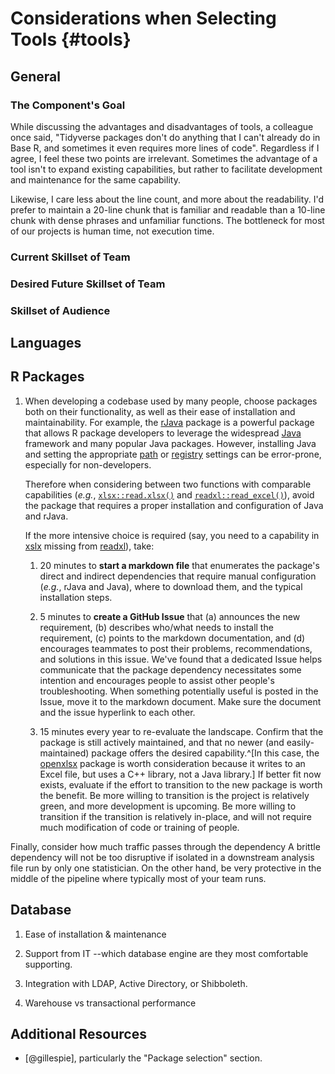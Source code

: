 Considerations when Selecting Tools {#tools}
====================================

General
------------------------------------

### The Component's Goal

While discussing the advantages and disadvantages of tools, a colleague once said, "Tidyverse packages don't do anything that I can't already do in Base R, and sometimes it even requires more lines of code".  Regardless if I agree, I feel these two points are irrelevant.  Sometimes the advantage of a tool isn't to expand existing capabilities, but rather to facilitate development and maintenance for the same capability.

Likewise, I care less about the line count, and more about the readability.  I'd prefer to maintain a 20-line chunk that is familiar and readable than a 10-line chunk with dense phrases and unfamiliar functions.  The bottleneck for most of our projects is human time, not execution time.

### Current Skillset of Team

### Desired Future Skillset of Team

### Skillset of Audience

Languages
------------------------------------

R Packages
------------------------------------

1. When developing a codebase used by many people, choose packages both on their functionality, as well as their ease of installation and maintainability.  For example, the [rJava](https://CRAN.R-project.org/package=rJava) package is a powerful package that allows R package developers to leverage the widespread [Java](https://www.java.com/en/) framework and many popular Java packages.  However, installing Java and setting the appropriate [path](https://en.wikipedia.org/wiki/PATH_(variable)) or [registry](https://en.wikipedia.org/wiki/Windows_Registry) settings can be error-prone, especially for non-developers.

    Therefore when considering between two functions with comparable capabilities (*e.g.*, [`xlsx::read.xlsx()`](https://CRAN.R-project.org/package=xlsx) and [`readxl::read_excel()`](https://readxl.tidyverse.org/reference/read_excel.html)), avoid the package that requires a proper installation and configuration of Java and rJava.

    If the more intensive choice is required (say, you need to a capability in [xslx](https://CRAN.R-project.org/package=xlsx) missing from [readxl](https://readxl.tidyverse.org/)), take:

    1. 20 minutes to **start a markdown file** that enumerates the package's direct and indirect dependencies that require manual configuration (*e.g.*, rJava and Java), where to download them, and the typical installation steps.

    1. 5 minutes to **create a GitHub Issue** that (a) announces the new requirement, (b) describes who/what needs to install the requirement, (c) points to the markdown documentation, and (d) encourages teammates to post their problems, recommendations, and solutions in this issue.  We've found that a dedicated Issue helps communicate that the package dependency necessitates some intention and encourages people to assist other people's troubleshooting.  When something potentially useful is posted in the Issue, move it to the markdown document.  Make sure the document and the issue hyperlink to each other.

    1. 15 minutes every year to re-evaluate the landscape.  Confirm that the package is still actively maintained, and that no newer (and easily- maintained) package offers the desired capability.^[In this case, the [openxlsx](https://ycphs.github.io/openxlsx) package is worth consideration because it writes to an Excel file, but uses a C++ library, not a Java library.]  If better fit now exists, evaluate if the effort to transition to the new package is worth the benefit.  Be more willing to transition is the project is relatively green, and more development is upcoming.  Be more willing to transition if the transition is relatively in-place, and will not require much modification of code or training of people.

Finally, consider how much traffic passes through the dependency  A brittle dependency will not be too disruptive if isolated in a downstream analysis file run by only one statistician. On the other hand, be very protective in the middle of the pipeline where typically most of your team runs.

Database
------------------------------------

1. Ease of installation & maintenance

1. Support from IT --which database engine are they most comfortable supporting.

1. Integration with LDAP, Active Directory, or Shibboleth.

1. Warehouse vs transactional performance

Additional Resources
------------------------------------

* [@gillespie], particularly the "Package selection" section.
